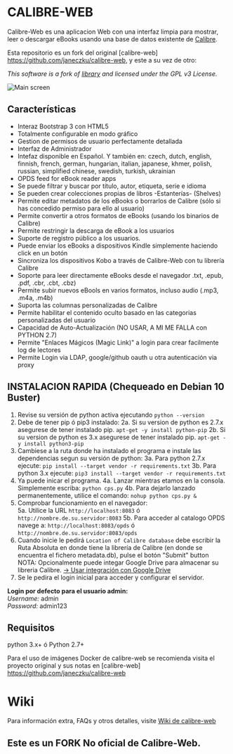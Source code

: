 # CALIBRE-WEB

Calibre-Web es una aplicacion Web con una interfaz limpia para mostrar, leer o descargar eBooks usando una base de datos existente de [Calibre](https://calibre-ebook.com).

Esta repositorio es un fork del original [calibre-web] https://github.com/janeczku/calibre-web, y este a su vez de otro:

*This software is a fork of [library](https://github.com/janeczku/calibre-webhttps://github.com/mutschler/calibreserver) and licensed under the GPL v3 License.*

![Main screen](https://github.com/janeczku/calibre-web/wiki/images/main_screen.png)

## Características

- Interaz Bootstrap 3 con HTML5
- Totalmente configurable en modo gráfico
- Gestion de permisos de usuario perfectamente detallada
- Interfaz de Administrador
- Intefaz disponible en Español. Y también en: czech, dutch, english, finnish, french, german, hungarian, italian, japanese, khmer, polish, russian, simplified chinese, swedish, turkish, ukrainian
- OPDS feed for eBook reader apps 
- Se puede filtrar y buscar por título, autor, etiqueta, serie e idioma
- Se pueden crear colecciones propias de libros -Estanterías- (Shelves)
- Permite editar metadatos de los eBooks o borrarlos de Calibre (sólo si has concedido permiso para ello al usuario)
- Permite convertir a otros formatos de eBooks (usando los binarios de Calibre)
- Permite restringir la descarga de eBook a los usuarios
- Suporte de registro público a los usuarios.
- Puede enviar los eBooks a dispositivos Kindle simplemente haciendo click en un botón
- Sincroniza los dispositivos Kobo a través de Calibre-Web con tu librería Calibre
- Soporte para leer directamente eBooks desde el navegador .txt, .epub, .pdf, .cbr, .cbt, .cbz)
- Permite subir nuevos eBools en varios formatos, incluso audio (.mp3, .m4a, .m4b)
- Suporta las columnas personalizadas de Calibre
- Permite habilitar el contenido oculto basado en las categorias personalizadas del usuario
- Capacidad de Auto-Actualización (NO USAR, A MI ME FALLA con PYTHON 2.7)
- Permite "Enlaces Mágicos (Magic Link)" a login para crear facilmente log de lectores
- Permite Login via LDAP, google/github oauth u otra autenticación via proxy

## INSTALACION RAPIDA (Chequeado en Debian 10 Buster)
1. Revise su versión de python activa ejecutando `python --version`
2. Debe de tener pip ó pip3 instalado:
   2a. Si su version de python es 2.7.x asegurese de tener instalado pip. `apt-get -y install python-pip`
   2b. Si su version de python es 3.x asegurese de tener instalado pip. `apt-get -y install python3-pip`
3. Cambiese a la ruta donde ha instalado el programa e instale las dependencias segun su versión de python:
   3a. Para python 2.7.x ejecute: `pip install --target vendor -r requirements.txt`
   3b. Para python 3.x   ejecute: `pip3 install --target vendor -r requirements.txt`   
4. Ya puede inicar el programa. 
   4a. Lanzar mientras etamos en la consola. Simplemente escriba: `python cps.py` 
   4b. Para dejarlo lanzado permanentemente, utilice el comando: `nohup python cps.py &`
5. Comprobar funcionamiento en el navegador:   
   5a. Utilice la URL `http://localhost:8083` ó `http://nombre.de.su.servidor:8083`
   5b. Para acceder al catalogo OPDS navege a: `http://localhost:8083/opds` ó `http://nombre.de.su.servidor:8083/opds`
6. Cuando inicie le pedirá `Location of Calibre database` debe escribir la Ruta Absoluta en donde tiene la librería de Calibre (en donde se encuentra el fichero metadata.db), pulse el botón  "Submit" button
NOTA: Opcionalmente puede integar Google Drive para almacenar su libreria Calibre. [-> Usar integración con Google Drive](https://github.com/janeczku/calibre-web/wiki/Configuration#using-google-drive-integration)
7. Se le pedira el login inicial para acceder y configurar el servidor.

**Login por defecto para el usuario admin:**\
*Username:* admin\
*Password:* admin123


## Requisitos

python 3.x+ ó Python 2.7+

Para el uso de imágenes Docker de calibre-web se recomienda visita el proyecto original y sus notas en [calibre-web] https://github.com/janeczku/calibre-web

# Wiki

Para información extra, FAQs y otros detalles, visite [Wiki de calibre-web](https://github.com/janeczku/calibre-web/wiki)

## Este es un FORK No oficial de Calibre-Web.
